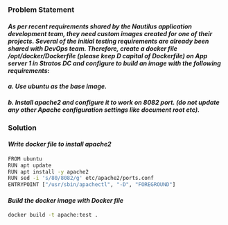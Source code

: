 ### Problem Statement

#### *As per recent requirements shared by the Nautilus application development team, they need custom images created for one of their projects. Several of the initial testing requirements are already been shared with DevOps team. Therefore, create a docker file /opt/docker/Dockerfile (please keep D capital of Dockerfile) on App server 1 in Stratos DC and configure to build an image with the following requirements:*

#### *a. Use ubuntu as the base image.*

#### *b. Install apache2 and configure it to work on 8082 port. (do not update any other Apache configuration settings like document root etc).*

### Solution

#### *Write docker file to install apache2*

```bash
FROM ubuntu
RUN apt update
RUN apt install -y apache2
RUN sed -i 's/80/8082/g' etc/apache2/ports.conf
ENTRYPOINT ["/usr/sbin/apachectl", "-D", "FOREGROUND"]
```

#### *Build the docker image with Docker file*

```bash
docker build -t apache:test .
```
